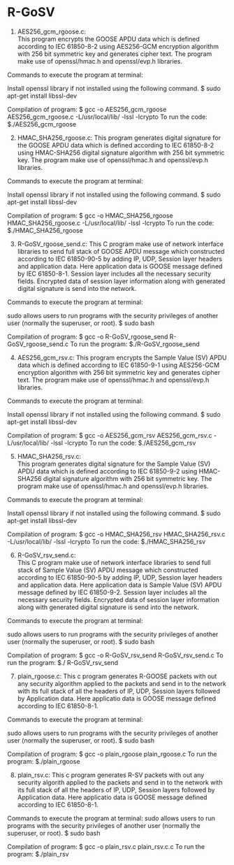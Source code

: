 # R-GoSV
1. AES256_gcm_rgoose.c:  
	This program encrypts the GOOSE APDU data which is defined according to IEC 61850-8-2 using AES256-GCM encryption algorithm with 256 bit symmetric key and generates cipher text. The program  make use of openssl/hmac.h and openssl/evp.h libraries.

Commands to execute the program at terminal:

Install openssl library if not installed using the following command. 
$ sudo apt-get install libssl-dev

Compilation of program: 
$ gcc -o AES256_gcm_rgoose AES256_gcm_rgoose.c -L/usr/local/lib/ -lssl -lcrypto 
To run the code:
$./AES256_gcm_rgoose

2. HMAC_SHA256_rgoose.c:
	This program generates digital signature for the GOOSE APDU data which is defined according to IEC 61850-8-2 using HMAC-SHA256 digital signature algorithm with 256 bit symmetric key. The program  make use of openssl/hmac.h and openssl/evp.h libraries.

Commands to execute the program at terminal:

Install openssl library if not installed using the following command. 
$ sudo apt-get install libssl-dev

Compilation of program:
$ gcc -o HMAC_SHA256_rgoose HMAC_SHA256_rgoose.c -L/usr/local/lib/ -lssl -lcrypto 
To run the code:
$./HMAC_SHA256_rgoose

3. R-GoSV_rgoose_send.c: 
	This C program make  use of network interface libraries to send full stack of GOOSE APDU message which constructed according to IEC 61850-90-5 by adding IP, UDP, Session layer headers and application data. Here application data is GOOSE message defined by IEC 61850-8-1. Session layer includes all the necessary security fields. Encrypted data of session layer information along with generated digital signature is send into the network. 

Commands to execute the program at terminal:

sudo allows users to run programs with the security privileges of another user (normally the superuser, or root). 
$ sudo bash 

Compilation of program:
$ gcc -o R-GoSV_rgoose_send R-GoSV_rgoose_send.c
To run the program:
$./R-GoSV_rgoose_send

4. AES256_gcm_rsv.c: 
	This program encrypts the Sample Value (SV) APDU data which is defined according to IEC 61850-9-1 using AES256-GCM encryption algorithm with 256 bit symmetric key and generates cipher text. The program  make use of openssl/hmac.h and openssl/evp.h libraries.

Commands to execute the program at terminal:

Install openssl library if not installed using the following command. 
$ sudo apt-get install libssl-dev

Compilation of program:
$ gcc -o AES256_gcm_rsv AES256_gcm_rsv.c -L/usr/local/lib/ -lssl -lcrypto 
To run the code:
$./AES256_gcm_rsv

5. HMAC_SHA256_rsv.c:  
	This program generates digital signature for the Sample Value (SV) APDU data which is defined according to IEC 61850-9-2 using HMAC-SHA256 digital signature algorithm with 256 bit symmetric key. The program  make use of openssl/hmac.h and openssl/evp.h libraries.

Commands to execute the program at terminal:

Install openssl library if not installed using the following command. 
$ sudo apt-get install libssl-dev

Compilation of program:
$ gcc -o HMAC_SHA256_rsv HMAC_SHA256_rsv.c -L/usr/local/lib/ -lssl -lcrypto 
To run the code:
$./HMAC_SHA256_rsv

6. R-GoSV_rsv_send.c:  
	This C program make  use of network interface libraries to send full stack of Sample Value (SV) APDU message which constructed according to IEC 61850-90-5 by adding IP, UDP, Session layer headers and application data. Here application data is Sample Value (SV) APDU message defined by IEC 61850-9-2. Session layer includes all the necessary security fields. Encrypted data of session layer information along with generated digital signature is send into the network. 

Commands to execute the program at terminal:

sudo allows users to run programs with the security privileges of another user (normally the superuser, or root). 
$ sudo bash 

Compilation of program:
$ gcc -o R-GoSV_rsv_send R-GoSV_rsv_send.c
To run the program:
$./  R-GoSV_rsv_send

7. plain_rgoose.c:
	This c program generates R-GOOSE packets with out any security algorithm applied to the packets and send in to the network with its full stack of all the headers of IP, UDP, Session layers followed by Application data. Here applicatio data is GOOSE message defined according to IEC 61850-8-1. 

Commands to execute the program at terminal:

sudo allows users to run programs with the security privileges of another user (normally the superuser, or root). 
$ sudo bash 

Compilation of program:
$ gcc -o plain_rgoose plain_rgoose.c
To run the program:
$./plain_rgoose

8. plain_rsv.c:
	This c program generates R-SV packets with out any security algorith applied to the packets and send in to the network with its full stack of all the headers of IP, UDP, Session layers followed by Application data. Here applicatio data is GOOSE message defined according to IEC 61850-8-1. 

Commands to execute the program at terminal:
sudo allows users to run programs with the security privileges of another user (normally the superuser, or root). 
$ sudo bash 

Compilation of program:
$ gcc -o plain_rsv.c plain_rsv.c.c
To run the program:
$./plain_rsv
